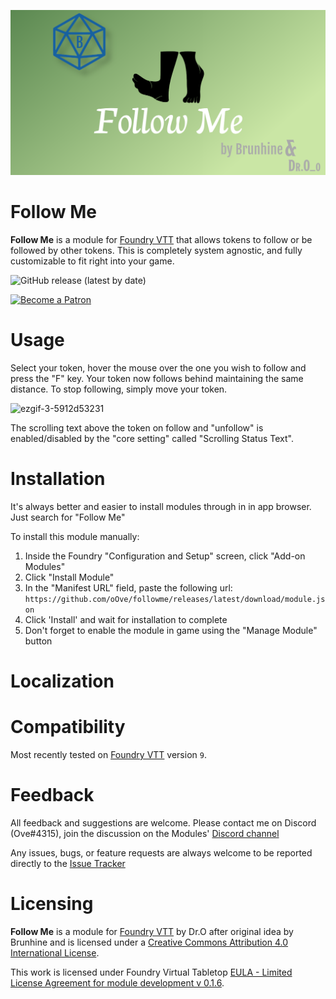 ![Logo](img/ogFollowMe.png)

# Follow Me
**Follow Me** is a module for [Foundry VTT](https://foundryvtt.com/  "Foundry VTT") that allows tokens to follow or be followed by other tokens. This is completely system agnostic, and fully customizable to fit right into your game.

<p align="center">

![GitHub release (latest by date)](https://img.shields.io/github/v/release/oOve/followme?style=flat-square)

[![Become a Patron](https://img.shields.io/badge/support-patreon-orange.svg?style=flat-square&logo=patreon)](https://www.patreon.com/drO_o)
 </p>

# Usage
Select your token, hover the mouse over the one you wish to follow and press the "F" key. Your token now follows behind maintaining the same distance. To stop following, simply move your token.

![ezgif-3-5912d53231](https://user-images.githubusercontent.com/8543541/167747299-fa7949a4-64b7-4106-b378-a1dd4a253922.gif)

The scrolling text above the token on follow and "unfollow" is enabled/disabled by the "core setting" called "Scrolling Status Text".

# Installation
It's always better and easier to install modules through in in app browser. Just search for "Follow Me"

To install this module manually:
1. Inside the Foundry "Configuration and Setup" screen, click "Add-on Modules"
2. Click "Install Module"
3. In the "Manifest URL" field, paste the following url:
`https://github.com/oOve/followme/releases/latest/download/module.json`
4. Click 'Install' and wait for installation to complete
5. Don't forget to enable the module in game using the "Manage Module" button

# Localization


# Compatibility
Most recently tested on [Foundry VTT](https://foundryvtt.com/  "Foundry VTT") version `9`.

# Feedback
All feedback and suggestions are welcome. Please contact me on Discord (Ove#4315), join the discussion on the Modules' [Discord channel](https://discord.gg/5CCAhsKFDp)

Any issues, bugs, or feature requests are always welcome to be reported directly to the [Issue Tracker](https://github.com/oOve/FollowMe/issues  "Issue Tracker")

# Licensing
**Follow Me** is a module for [Foundry VTT](https://foundryvtt.com/  "Foundry VTT") by Dr.O after original idea by Brunhine and is licensed under a [Creative Commons Attribution 4.0 International License](http://creativecommons.org/licenses/by/4.0/).

This work is licensed under Foundry Virtual Tabletop [EULA - Limited License Agreement for module development v 0.1.6](https://foundryvtt.com/article/license/).
